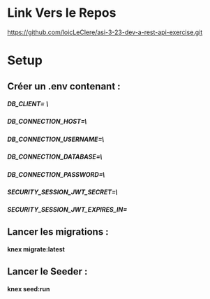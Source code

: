 # Link Vers le Repos

https://github.com/loicLeClere/asi-3-23-dev-a-rest-api-exercise.git

# Setup

## Créer un .env contenant :

##### DB_CLIENT= \

##### DB_CONNECTION_HOST=\

##### DB_CONNECTION_USERNAME=\

##### DB_CONNECTION_DATABASE=\

##### DB_CONNECTION_PASSWORD=\

##### SECURITY_SESSION_JWT_SECRET=\

##### SECURITY_SESSION_JWT_EXPIRES_IN=

## Lancer les migrations :

#### knex migrate:latest

## Lancer le Seeder :

#### knex seed:run
